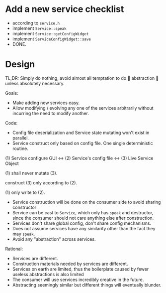 # Add a new service checklist

* according to `service.h`
* implement `Service::speak`
* implement `Service::getConfigWidget`
* implement `ServiceConfigWidget::save`
* DONE.

# Design

TL;DR: Simply do nothing, avoid almost all temptation to do 💩 abstraction 💩 unless absolutely necessary.

Goals:

* Make adding new services easy.
* Allow modifying / evolving any one of the services arbitrarily without incurring the need to modify another.

Code:

* Config file deserialization and Service state mutating won't exist in parallel.
* Service construct only based on config file. One single deterministic routine.

(1) Service configure GUI <-> (2) Service's config file <-> (3) Live Service Object

(1) shall never mutate (3).

construct (3) only according to (2).

(1) only write to (2).

* Service construction will be done on the consumer side to avoid sharing constructor
* Service can be cast to `Service`, which only has `speak` and destructor, since the consumer should not care anything else after construction.
* Services don't share global config, don't share config mechanisms.
* Does not assume services have any similarity other than the fact they may `speak`.
* Avoid any "abstraction" across services.

Rational:

* Services are different.
* Construction materials needed by services are different.
* Services on earth are limited, thus the boilerplate caused by fewer useless abstractions is also limited
* The consumer will use services incredibly creative in the future.
* Abstracting seemingly similar but different things will eventually blunder.
